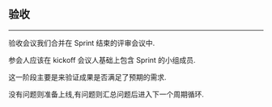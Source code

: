 ## 验收
---

验收会议我们合并在 Sprint 结束的评审会议中.

参会人应该在 kickoff 会议人基础上包含 Sprint 的小组成员.

这一阶段主要是来验证成果是否满足了预期的需求.

没有问题则准备上线,有问题则汇总问题后进入下一个周期循环.

